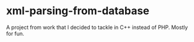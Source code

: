 # xml-parsing-from-database
A project from work that I decided to tackle in C++ instead of PHP. Mostly for fun.
